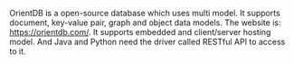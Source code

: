 OrientDB is a open-source database which uses multi model. It supports document, key-value pair, graph and object data models. The website is: 
https://orientdb.com/. It supports embedded and client/server hosting model. And Java and Python need the driver called RESTful API to access to it.
